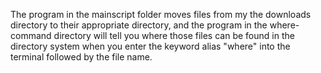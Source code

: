 The program in the mainscript folder moves files from my the downloads directory to their appropriate directory, and the program in the where-command directory will tell you where those files can be found in the directory system when you enter the keyword alias "where" into the terminal followed by the file name.
